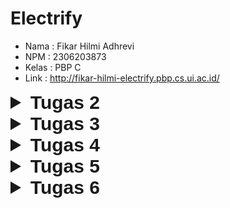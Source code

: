 # Electrify
- Nama : Fikar Hilmi Adhrevi
- NPM : 2306203873
- Kelas : PBP C
- Link : http://fikar-hilmi-electrify.pbp.cs.ui.ac.id/

<details>
  <summary style="font-size: 30px; font-family: Arial, sans-serif;"><b>Tugas 2</b></summary>

### Cara saya mengimplementasikan checklist
**1. Membuat sebuah proyek Django baru**
Pertama yang saya lakukan adalah membuat direktori baru dengan nama electrify dan masuk ke dalamnya, lalu di dalam direktori tersebut saya menyalakan virtual environment setelah itu di dalam direktori yang sama saya membuat berkas requirements.txt yang berisi dependencies yang perlu diinstall. setelah file requirements tersebut saya buat saya melakukan pip install -r requirements.txt pada cmd. setelah itu saya menjalankan django-admin startproject electrify . untuk membuat projek Django baru bernama electrify

**2. Membuat aplikasi dengan nama main pada proyek tersebut.**
Saya menjalankan python manage.py startapp main. Setelah perintah di atas dijalankan, direktori baru dengan nama main akan terbentuk.

**3. Melakukan routing pada proyek agar dapat menjalankan aplikasi main.**
Pada direktori proyek electrify, pada berkas settings.py saya menambahkan 'main' pada INSTALLED_APPS sehingga menjadi 

```
INSTALLED_APPS = [
    ...,
    'main'
]
```


**4. Membuat model pada aplikasi main dengan nama Product dan memiliki atribut wajib sebagai berikut.**
pada app main pada berkas models.py saya menambahkan 

```
class Product(models.Model):
    name = models.CharField(max_length=255)
    price = models.IntegerField()
    description = models.TextField()
    stock = models.IntegerField()
    rating = models.IntegerField()
```

setelah itu saya melakukan migrasi agar django dapat melacak perubahan pada model basis data yang kita miliki

**5.Membuat sebuah fungsi pada views.py untuk dikembalikan ke dalam sebuah template HTML yang menampilkan nama aplikasi serta nama dan kelas.**
Di dalam direktori main saya membuka views.py lalu saya isi dengan 

```
from django.shortcuts import render

def show_main(request):
    context = {
        'npm' : '2306203873',
        'name': 'Fikar Hilmi Adhrevi',
        'class': 'PBP C'
    }
    return render(request, "main.html", context)
```
Fungsi ini bertugas untuk menangani permintaan HTTP dan mengembalikan tampilan yang sesuai dengan context yang nantinya akan digunakan pada html.

**5. Membuat sebuah routing pada urls.py aplikasi main untuk memetakan fungsi yang telah dibuat pada views.py**

Di dalam direktori main saya membuat berkas baru bernama urls.py yang berisi

```
from django.urls import path
from main.views import show_main

app_name = 'main'

urlpatterns = [
    path('', show_main, name='show_main'),
]
```

kode ini berfungsi mengatur rute URL yang terkait dengan aplikasi main. selanjutnya kita akan menambahkan rute url dalam urls.py proyek untuk menghubungkannya dengan main. pada berkas urls.py pada direktori proyek electrify saya menambahkan impor fungsi include lalu menambahkan pada url patterns menjadi

```
urlpatterns = [
    ...
    path('', include('main.urls')),
    ...
]
```
urls.py ini berfungsi untuk mengatur rute url tingkat proyek

**6.Melakukan deployment ke PWS terhadap aplikasi yang sudah dibuat sehingga nantinya dapat diakses melalui Internet.**
Pada web PWS saya membuat project baru bernama electrify lalu pada settings.py di projek saya menambahkan URL deployment PWS pada ALLOWED_HOSTS sehingga menjadi

```
ALLOWED_HOSTS = ["localhost", "127.0.0.1", "fikar-hilmi-electrify.pbp.cs.ui.ac.id"]
```
setelah itu saya menjalankan command yang diberikan pada web pws

**7. Membuat sebuah README.md yang berisi tautan menuju aplikasi PWS yang sudah di-deploy, serta jawaban dari beberapa pertanyaan berikut.**
Untuk membuat sebuah readme saya membuatnya pada notepad lalu saya save dalam bentuk file .md lalu saya add commit push pada repositori GitHub saya.

### Buatlah bagan yang berisi request client ke web aplikasi berbasis Django beserta responnya dan jelaskan pada bagan tersebut kaitan antara urls.py, views.py, models.py, dan berkas html.

![Screenshot 2024-09-09 155824](https://github.com/user-attachments/assets/7338e963-d138-49f2-8f75-224083b2393d)


urls.py ---> nentuin URL sesuai dengan request
views.py ---> jalanin logika untuk menangani request, meminta data dari models.py
models.py ---> memberi data ke views.py
file html ---> setelah data diproses pada views dikirim ke template html untuk dirender dan ditampilkan kepada user

### Jelaskan fungsi git dalam pengembangan perangkat lunak

Git berfungsi untuk kontrol yang membantu developer untuk melacak perubahan kode, kolaborasi, dan mengelola proyek. dengan menggunakan git developer dapat dengan mudah mengelola kode yang akan ditambah atau diremove. Dengan git juga developer dapat bekerja pada branch yang berbeda, menggabungkan kode, dan recovery versi sebelumnya jika diperlukan.

### Mengapa framework Django dijadikan permulaan pembelajaran pengembangan perangkat lunak
Untuk orang yang baru belajar dalam pembuatan web, Django mudah untuk dipelajari karena menggunakan arsitektur MVT sehingga memudahkan organisasi kode. Django sendiri menggunakan Bahasa python yang relatif lebih mudah dan sudah dipelajari pada DDP-1

### Mengapa model pada Django disebut sebagai ORM?
ORM sendiri adalah Object-Relational Mapping. Django disebut ORM karen Django menghubungkan objek-objek didalam kode python dengan basis data. contohnya pada tugas ini kita membuat model data pada models.py, lalu mengambil data tersebut yang akan diupdate kepada view/tampilan. 
</details>

<details>
  <summary style="font-size: 30px; font-family: Arial, sans-serif;"><b>Tugas 3</b></summary>

### Jelaskan mengapa kita memerlukan data delivery dalam pengimplementasian sebuah platform?

Setelah membaca beberapa referensi, menurut saya **data delivery** diperlukan untuk memastikan bahwa data yang diproses di server dan database dapat berinteraksi dengan user.

Dalam konteks tugas ini adalah ketika user ingin melihat produk apa saja yang ada di platform. Agar platform dapat menampilkan produk-produk tersebut ke user, maka platform harus melakukan **data delivery** dari database ke frontend yang akan ditampilkan kepada user.

### Menurutmu, mana yang lebih baik antara XML dan JSON? Mengapa JSON lebih populer dibandingkan XML?

Setelah membaca beberapa referensi, saya mendapat kesimpulan bahwa JSON lebih baik digunakan dibandingkan XML karena beberapa alasan berikut: 
- JSON memiliki struktur yang lebih mudah untuk dibaca oleh manusia dibandingkan XML
- JSON memiliki ukuran data yang lebih *lightweight* dibandingkan XML. Hal ini dikarenakan JSON tidak memerlukan tag pembuka dan penutup seperti XML
- JSON sendiri lebih kompatibel secara langsung dengan JavaScript karena JSON sendiri adalah subset dari Syntax JavaScript. Karena hal ini JSON lebih mudah untuk di *Parsing*, manipulasi, dan digunakan pada aplikasi JavaScript

Karena alasan diataslah juga yang menyebabkan JSON lebih populer untuk digunakan dibandingkan XML

### Jelaskan fungsi dari method is_valid() pada form Django dan mengapa kita membutuhkan method tersebut?

Method `is_valid()` pada form Django berfungsi untuk memeriksa apakah data yang dimasukkan ke dalam form memenuhi semua aturan validasi yang telah ditentukan. Jika data valid, method ini akan mengembalikan nilai `True` , sedangkan jika ada kesalahan dalam data, akan mengembalikan `False` dan mengisi atribut errors dengan pesan kesalahan. Method ini penting karena memastikan bahwa data yang diterima dan diproses dari form sudah sesuai dengan format yang diharapkan, mencegah kesalahan input atau data yang tidak valid.

### Mengapa kita membutuhkan csrf_token saat membuat form di Django? Apa yang dapat terjadi jika kita tidak menambahkan csrf_token pada form Django? Bagaimana hal tersebut dapat dimanfaatkan oleh penyerang?

`csrf_token` diperlukan dalam pembuatan form di Django untuk melindungi platform dari serangan Cross-Site Request Forgery (CSRF). Tanpa token ini, seorang penyerang dapat mengeksploitasi sesi pengguna dengan membuat permintaan yang tidak sah, seperti memalsukan data atau menjalankan tindakan tanpa izin. `csrf_token` memastikan bahwa hanya permintaan yang sah dari situs yang dapat diproses oleh server, sehingga mencegah tindakan berbahaya yang dilakukan atas nama pengguna tanpa sepengetahuan mereka.

### Jelaskan bagaimana cara kamu mengimplementasikan checklist di atas secara step-by-step (bukan hanya sekadar mengikuti tutorial).

**1. Membuat input `form` untuk menambahkan objek model pada app sebelumnya.**

- Yang pertama saya lakukan adalah membuat file `forms.py` pada direktori `main`. `forms.py` ini akan berfungsi untuk menerima data sesuai model yang dimiliki. isi dari `forms.py` akan seperti dibawah ini

    ```
    from django.forms import ModelForm
    from main.models import Product

    class ProductEntryForm(ModelForm):
        class Meta:
            model = Product
            fields = ["name", "price", "description", "stock", "rating"]
    ```

- Lalu yang saya lakukan adalah membuat perubahan pada `views.py` sehingga `forms.py` dapat diakses. pada `views.py` saya membuat fungsi baru yaitu `create_product_entry` 

    ```
    def create_product_entry(request):
    form = ProductEntryForm(request.POST or None)

    if form.is_valid() and request.method == "POST":
        form.save()
        return redirect('main:show_main')

    context = {'form': form}
    return render(request, "create_product_entry.html", context)
    ```

    fungsi ini akan berguna untuk menghasilkan form yang dapat menambahkan data product secara otomatis ketika data di-submit dari form.

- Selanjutnya saya membuat file HTML baru pada templates di direktori main yang berguna untuk menampilkan user interface `forms.py` dengan nama `create_product_entry.html` dengan isi dibawah ini

    ```
    {% extends 'base.html' %} 
    {% block content %}
    <h1>Add New Product</h1>

    <form method="POST">
    {% csrf_token %}
    <table>
        {{ form.as_table }}
        <tr>
        <td></td>
        <td>
            <input type="submit" value="Add Product" />
        </td>
        </tr>
    </table>
    </form>

    {% endblock %}
    ```

- Selanjutnya saya menambahkan path untuk `create_product_entry` pada `urls.py` dengan melakukan perubahan sebagai berikut
    ```
    from main.views import show_main, create_product_entry,
    ```
    ```
    urlpatterns = [
        ...
        path('create-product-entry', create_product_entry, name='create_product_entry'),
    ]
    ```
- Setelah itu saya memodifikasi file `main.html` di dalam `{% block content $}` sehingga dapat menampilkan halaman form. kode yang ditambahkan adalah sebagai berikut
    ```
    ...
    {% if not product_entries %}
    <p>Belum ada product pada toko ini.</p>
    {% else %}
    <table>
    <tr>
        <th>Name</th>
        <th>Price</th>
        <th>Description</th>
        <th>Stock</th>
        <th>Rating</th>
    </tr>

    {% comment %} Berikut cara memperlihatkan data mood di bawah baris ini 
    {% endcomment %} 
    {% for product_entry in product_entries %}
    <tr>
        <td>{{product_entry.name}}</td>
        <td>{{product_entry.price}}</td>
        <td>{{product_entry.description}}</td>
        <td>{{product_entry.stock}}</td>
        <td>{{product_entry.rating}}</td>
    </tr>
    {% endfor %}
    </table>
    {% endif %}

    <br />

    <a href="{% url 'main:create_product_entry' %}">
    <button>Add New Product</button>
    </a>
    ```

**2. Tambahkan 4 fungsi views baru untuk melihat objek yang sudah ditambahkan dalam format XML, JSON, XML by ID, dan JSON by ID dan membuat routing untuk masing masing views**

- Saya menambahkan 4 fungsi baru pada `views.py` agar dapat menampilkan data berdasarkan JSON, XML, dan by id. berikut adalah modifikasinya
    ```
    def show_xml(request):
    data = Product.objects.all()
    return HttpResponse(serializers.serialize("xml", data), content_type="application/xml")

    def show_json(request):
        data = Product.objects.all()
        return HttpResponse(serializers.serialize("json", data), content_type="application/json")

    def show_xml_by_id(request, id):
        data = Product.objects.filter(pk=id)
        return HttpResponse(serializers.serialize("xml", data), content_type="application/xml")

    def show_json_by_id(request, id):
        data = Product.objects.filter(pk=id)
        return HttpResponse(serializers.serialize("json", data), content_type="application/json")
    ```

- Lalu saya memodifikasi `urls.py` pada direktori main dengan mengimport fungsi dan membuat path untuk keempat fungsi yang sudah dibuat tadi
    ```
    from main.views import show_main, create_product_entry, show_xml, show_json, show_xml_by_id, show_json_by_id
    ...
    urlpatterns = [
    ...
    path('xml/', show_xml, name='show_xml'),
    path('json/', show_json, name='show_json'),
    path('xml/<str:id>/', show_xml_by_id, name='show_xml_by_id'),
    path('json/<str:id>/', show_json_by_id, name='show_json_by_id'), 
    ]
    ```

### Screenshot Postman

**1. JSON**
    ![JSON](https://github.com/user-attachments/assets/a0968876-9d7c-4b29-837e-c12991e42eaf)

**2. XML**
    ![xml](https://github.com/user-attachments/assets/103dc04d-b97a-44b0-aa80-3fdd58a00fe4)

**3. JSON by ID**
    ![json by id](https://github.com/user-attachments/assets/941df5a3-ac05-4aff-99a9-62b39c7c9ed1)

**4. XML by ID**
    ![xml by id](https://github.com/user-attachments/assets/6c20f2f3-6c20-4272-bbbb-a6dc850de3e7)
</details>

<details>
  <summary style="font-size: 30px; font-family: Arial, sans-serif;"><b>Tugas 4</b></summary>

### Apa perbedaan antara HttpResponseRedirect() dan redirect()

`HttpResponseRedirect()` dan  `redirect()` adalah dua cara dalam `Django` untuk melakukan `redirect()`, perbedaan dari keduanya adalah sebagai berikut:
- `redirect()` dapat menerima argumen lain selain URL seperti view name atau model object, sedangkan `HttpResponseRedirect()` hanya bisa menerima URL.
- `redirect()` dapat menggunakan fungsi `reverse()` untuk membangun URL dari view name.

### Jelaskan cara kerja penghubungan model Product dengan User!

Untuk menghubungkan model dari `Product` dengan `User`, kita akan menggunakan `Foreign Key`. Hal ini kita lakukan agar pengguna yang sedang terotorisasi hanya melihat `Product` yang telah dibuat sendiri. Berikut adalah implementasi kodenya:

1. Pada `models.py` di subdirektori `main`, tambahkan kode berikut:
    ```python
    from django.contrib.auth.models import User
    class Product(models.Model):
        user = models.ForeignKey(User, on_delete=models.CASCADE)
        ...
    ```
    Potongan kode di atas berfungsi untuk menghubungkan satu `product` dengan satu `user` melalui sebuah relationship.
    
2. Pada subdirektori `main`, buka `views.py`, dan ubah kode pada fungsi `create_product_entry`:
    ```python
    def create_product_entry(request):
        form = ProductEntryForm(request.POST or None)

        if form.is_valid() and request.method == "POST":
            product_entry = form.save(commit=False)
            product_entry.user = request.user
            product_entry.save()
            return redirect('main:show_main')

        context = {'form': form}
        return render(request, "create_product_entry.html", context)
    ```
    Parameter `commit=False` yang digunakan pada potongan kode di atas berguna untuk mencegah Django agar tidak langsung menyimpan objek yang telah dibuat dari form langsung ke database. Hal tersebut memungkinkan kita untuk memodifikasi terlebih dahulu objek tersebut sebelum disimpan ke database.

3. Ubah value `product_entries` dan `context` pada fungsi `show_main` menjadi seperti berikut:
    ```python
    def show_main(request):
        product_entries = Product.objects.filter(user=request.user)
        context = {
            ...
            'name': request.user.username,
            ...
        }
        return render(request, 'main.html', context)
    ```

4. Lakukan migrations.

### Apa perbedaan antara authentication dan authorization, dan apa yang dilakukan saat pengguna login? Jelaskan bagaimana Django mengimplementasikan kedua konsep tersebut.

- **Authentication** adalah proses untuk memverifikasi identitas user. Proses ini untuk memastikan bahwa user yang mencoba mengakses adalah user yang benar. Untuk implementasinya pada Django, kita akan membuat dua fitur yaitu registrasi dan login. Implementasinya dapat dilihat pada `views.py` seperti berikut:
    ```python
    def register(request):
        form = UserCreationForm()

        if request.method == "POST":
            form = UserCreationForm(request.POST)
            if form.is_valid():
                form.save()
                messages.success(request, 'Your account has been successfully created!')
                return redirect('main:login')

        context = {'form': form}
        return render(request, 'register.html', context)
    ```

    ```python
    def login_user(request):
        if request.method == 'POST':
            form = AuthenticationForm(data=request.POST)

            if form.is_valid():
                user = form.get_user()
                login(request, user)
                response = HttpResponseRedirect(reverse("main:show_main"))
                response.set_cookie('last_login', str(datetime.datetime.now()))
                return response

        else:
            form = AuthenticationForm(request)
        context = {'form': form}
        return render(request, 'login.html', context)
    ```

    Lalu kita akan membuat dua file HTML baru pada folder templates yang ada di `main` untuk register dan login sebagai berikut.

    `login.html`
    ```html
    {% extends 'base.html' %}

    {% block meta %}
    <title>Login</title>
    {% endblock meta %}

    {% block content %}
    <div class="login">
        <h1>Login</h1>
        <form method="POST" action="">
            {% csrf_token %}
            <table>
                {{ form.as_table }}
                <tr>
                    <td></td>
                    <td><input class="btn login_btn" type="submit" value="Login" /></td>
                </tr>
            </table>
        </form>

        {% if messages %}
        <ul>
            {% for message in messages %}
            <li>{{ message }}</li>
            {% endfor %}
        </ul>
        {% endif %}
        Don't have an account yet?
        <a href="{% url 'main:register' %}">Register Now</a>
    </div>

    {% endblock content %}
    ```

    `register.html`
    ```html
    {% extends 'base.html' %}

    {% block meta %}
    <title>Register</title>
    {% endblock meta %}

    {% block content %}
    <div class="login">
        <h1>Register</h1>

        <form method="POST">
            {% csrf_token %}
            <table>
                {{ form.as_table }}
                <tr>
                    <td></td>
                    <td><input type="submit" name="submit" value="Daftar" /></td>
                </tr>
            </table>
        </form>

        {% if messages %}
        <ul>
            {% for message in messages %}
            <li>{{ message }}</li>
            {% endfor %}
        </ul>
        {% endif %}
    </div>

    {% endblock content %}
    ```

- **Authorization** adalah proses untuk menentukan apa yang dapat dilakukan user setelah proses Authentication selesai. Berikut adalah implementasinya pada Django:
    - Untuk Authorization dalam Django, contoh implementasinya adalah penggunaan dekorator seperti `@login_required`.
    - Django juga menyediakan pembatasan akses berbasis grup atau peran pengguna.

### Bagaimana Django mengingat pengguna yang telah login? Jelaskan kegunaan lain dari cookies dan apakah semua cookies aman digunakan?

- Django dapat mengingat pengguna yang telah login dengan cara membuat session baru, session ini menyimpan informasi tentang pengguna. Setelah Django membuat sesi baru, Django mengirimkan `cookie` ke browser. `Cookie` ini akan berisi ID session yang unik yang digunakan untuk mengidentifikasi session user. Ketika pengguna logout, Django akan otomatis menghapus sesi yang dibuat tadi yang juga akan menghapus `cookie` yang dibuat.

- Kegunaan lain `cookies` adalah sebagai berikut:
    1. Pengaturan Preferensi: `Cookies` dapat menyimpan preferensi pengguna seperti bahasa atau tema.
    2. Tracking: `Cookies` juga sering digunakan untuk melacak aktivitas user di web, yang berguna untuk analitik.

- Tidak semua cookies aman untuk digunakan. Ada beberapa aspek yang perlu diperhatikan mengenai keamanan cookies:
    1. Cookies Sesi dan Cookies Persisten: Cookies sesi hanya berlaku selama sesi aktif dan akan hilang saat browser ditutup. Cookies persisten tetap ada di device user sampai waktu yang ditentukan atau dihapus secara manual, sehingga dapat menimbulkan risiko jika informasi sensitif disimpan.
    2. Cookies HTTP dan Cookies Secure: Cookies HTTP dapat diakses oleh JavaScript, sehingga rentan terhadap serangan XSS (Cross-Site Scripting). Cookies yang ditandai dengan atribut Secure hanya akan dikirim melalui koneksi HTTPS.
    3. Atribut SameSite: Menambahkan atribut SameSite dapat membantu melindungi cookies dari serangan CSRF (Cross-Site Request Forgery) dengan membatasi pengiriman cookie hanya pada permintaan dari situs yang sama.

### Jelaskan bagaimana cara kamu mengimplementasikan checklist di atas secara step-by-step

- Mengimplementasikan fungsi registrasi, login, dan logout untuk memungkinkan pengguna untuk mengakses aplikasi sebelumnya dengan lancar.
    1. Untuk mengimplementasikan registrasi, tambahkan fungsi pada `views.py`:
        ```python
        def register(request):
            form = UserCreationForm()

            if request.method == "POST":
                form = UserCreationForm(request.POST)
                if form.is_valid():
                    form.save()
                    messages.success(request, 'Your account has been successfully created!')
                    return redirect('main:login')

            context = {'form': form}
            return render(request, 'register.html', context)
        ```

        Tambahkan file `register.html` pada templates:
        ```html
        {% extends 'base.html' %}

        {% block meta %}
        <title>Register</title>
        {% endblock meta %}

        {% block content %}
        <div class="login">
            <h1>Register</h1>

            <form method="POST">
                {% csrf_token %}
                <table>
                    {{ form.as_table }}
                    <tr>
                        <td></td>
                        <td><input type="submit" name="submit" value="Daftar" /></td>
                    </tr>
                </table>
            </form>

            {% if messages %}
            <ul>
                {% for message in messages %}
                <li>{{ message }}</li>
                {% endfor %}
            </ul>
            {% endif %}
        </div>

        {% endblock content %}
        ```

        Lalu tambahkan path URL-nya pada file `urls.py` di folder `main`:
        ```python
        urlpatterns = [
            ...,
            path('register/', register, name='register'),
        ]
        ```

    2. Untuk login, tambahkan fungsi pada `views.py`:
        ```python
        def login_user(request):
            if request.method == 'POST':
                form = AuthenticationForm(data=request.POST)

                if form.is_valid():
                    user = form.get_user()
                    login(request, user)
                    response = HttpResponseRedirect(reverse("main:show_main"))
                    response.set_cookie('last_login', str(datetime.datetime.now()))
                    return response
            else:
                form = AuthenticationForm(request)

            context = {'form': form}
            return render(request, 'login.html', context)
        ```

        Buat file `login.html`:
        ```html
        {% extends 'base.html' %}

        {% block meta %}
        <title>Login</title>
        {% endblock meta %}

        {% block content %}
        <div class="login">
            <h1>Login</h1>

            <form method="POST" action="">
                {% csrf_token %}
                <table>
                    {{ form.as_table }}
                    <tr>
                        <td></td>
                        <td><input class="btn login_btn" type="submit" value="Login" /></td>
                    </tr>
                </table>
            </form>

            {% if messages %}
            <ul>
                {% for message in messages %}
                <li>{{ message }}</li>
                {% endfor %}
            </ul>
            {% endif %}
            Don't have an account yet?
            <a href="{% url 'main:register' %}">Register Now</a>
        </div>

        {% endblock content %}
        ```

        Tambahkan path URL-nya:
        ```python
        urlpatterns = [
            ...,
            path('login/', login_user, name='login'),
        ]
        ```

    3. Untuk logout, tambahkan fungsi di `views.py`:
        ```python
        def logout_user(request):
            response = HttpResponseRedirect(reverse('main:login'))
            response.delete_cookie('last_login')
            logout(request)
            return redirect('main:login')
        ```

        Buat button di `main.html` untuk memanggil fungsi logout:
        ```html
        <a href="{% url 'main:logout' %}">
            <button class="logout-button">Logout</button>
        </a>
        ```

- Membuat dua akun pengguna dengan masing-masing tiga dummy data menggunakan model yang telah dibuat pada aplikasi sebelumnya untuk setiap akun di lokal.
    ![dummy1](https://github.com/user-attachments/assets/23cf0d11-12ef-4d1e-86ad-3dc2a63abaaf)
    ![image](https://github.com/user-attachments/assets/1113a0a6-2fb0-4f7a-868d-0b3831fa64ef)

- Menghubungkan model Product dengan User. Implementasinya adalah dengan menggunakan `ForeignKey` seperti berikut:
    ```python
    from django.contrib.auth.models import User
    class Product(models.Model):
        user = models.ForeignKey(User, on_delete=models.CASCADE)
        ...
    ```

- Menampilkan detail informasi pengguna yang sedang logged in seperti username dan menerapkan cookies seperti last login pada halaman utama aplikasi. Untuk mengimplementasikan detail last login dan menampilkan cookies, gunakan kode berikut:
    ```python
    def show_main(request):
        ...
        context = {
            ...
            'name': request.user.username,
            'last_login': request.COOKIES['last_login'],
        }
        return render(request, 'main.html', context)
    ```
    ![image](https://github.com/user-attachments/assets/f5f12990-7543-4f57-b6ca-a60b3e5c3ddf)
</details>

<details>
  <summary style="font-size: 30px; font-family: Arial, sans-serif;"><b>Tugas 5</b></summary>

### Jika terdapat beberapa CSS selector untuk suatu elemen HTML, jelaskan urutan prioritas pengambilan CSS selector tersebut!

Terdapat 4 elemen selector pada CSS yaitu Inline Styles, ID Selector, Class Selector, dan Element Selector. Berikut adalah prioritasnya.
1. Inline Styles : Inline style adalah penggunaan css untuk memberikan style untuk satu elemen. Contoh :
    ```html
    <div style="color: red;">Hello World</div>
    ```
2. ID selector : ID Selector adalah salah satu selector yang penggunaanya menggunakan id elemen. Contoh:
    ```css
    #header {
    color: blue;
    }
    ```
3. Class Selector : Class Selector adalah Selector yang menggunakan class `.class`, atribut `type="text"`, atau pseudo-class `:hover`. Contoh :
    ```css
    .button {
        color: green;
    }
    ```
4. Element Selector : Selector yang menggunakan nama elemen HTML `div`, `h1`, dll. dan pseudo-element `::before`, `::after`. Contoh :
    ```css
    * {
    color: gray;
    }
    ```

    Jika dua atau lebih selector memiliki spesifisitas yang sama, urutan di mana mereka dituliskan dalam stylesheet juga mempengaruhi. Selector yang ditulis terakhir akan diterapkan.

### Mengapa responsive design menjadi konsep yang penting dalam pengembangan aplikasi web? Berikan contoh aplikasi yang sudah dan belum menerapkan responsive design!

Responsive design adalah pendekatan dalam web development dimana tampilan web dapat menyesuaikan dengan berbagai ukuran layar perangkat (desktop, tablet, dan smartphone).

**Mengapa Penting** :
- Pengalaman User: Dengan responsive design, user akan mendapatkan pengalaman yang konsisten dan optimal di berbagai perangkat. hal ini agar dapat meningkatkan kepuasan user.
- SEO : SEO atau Search Engine Optimalization adalah bagaimana sebuah search engine meranking sebuah search page dalam search enginenya. Google memprioritaskan situs web yang pada designnya menggunakan responsive design. Sehingga dengan menggunakan responsive design akan meningkatkan ranking SEO pada web
- Penghematan Biaya dan Waktu: Dengan menggunakan responsive design akan mengurangi kebutuhan untuk membuat dan memelihara versi terpisah dari web untuk perangkat yang berbeda.

Contoh aplikasi yang menggunakan responsive design:
1. Twitter
2. Tokopedia

Contoh aplikasi yang tidak menggunakan responsive design:
Beberapa situs lama yang sudah outdated. Untuk sekarang jarang ditemukan aplikasi yuang tidak menggunakan responsive design

### Jelaskan perbedaan antara margin, border, dan padding, serta cara untuk mengimplementasikan ketiga hal tersebut!
**1. Margin**
- Definisi: Margin adalah ruang kosong di luar elemen HTML. Margin digunakan untuk memberikan jarak antara elemen dan elemen lainnya di sekitarnya.
- Implementasi:
    ```css
    .element {
        margin: 20px;
    }
    ```
**2. Border**
- Definisi: Border adalah garis yang mengelilingi elemen HTML. Border bisa berwarna, bold, dan memiliki style (solid, dashed, dll).
- Implementasi:
    ```css
    .element {
        border: 2px solid black; 
    }
    ```
**3. Padding**
- Definisi: Padding adalah ruang kosong di dalam elemen HTML, antara konten (seperti teks atau gambar) dan border elemen tersebut. Padding memberikan ruang antara konten dan batas elemen.
- **Implementasi**:
    ```css
    .element {
        padding: 15px;
    }
    ```
### Jelaskan konsep flex box dan grid layout beserta kegunaannya!
**1. Flexbox**
- Definisi: Flexbox, atau Flexible Box Layout, adalah cara untuk mengatur elemen di dalam satu baris atau kolom. flex box membantu dalam mendistribusikan ruang dan meratakan elemen dengan mudah.
- Kapan Digunakan: Flexbox digunakan ketika ingin mengatur elemen dalam satu arah (baris atau kolom) dan ingin memastikan elemen tersebut dapat membesar atau mengecil sesuai dengan ukuran kontainer.
- Implementasi:
    ```css
    .container {
        display: flex; 
        justify-content: space-between; 
        align-items: center; 
    }
    ```

**2. Grid Layout**
- Definisi: Grid Layout adalah cara untuk mengatur elemen dalam baris dan kolom. Grid Layout memungkinkan kita untuk membuat tata letak yang lebih kompleks dan terstruktur.
- Kapan Digunakan: Grid Layout digunakan ketika kita ingin mengatur elemen dalam dua dimensi (baik baris dan kolom) dan memerlukan kontrol yang lebih besar atas posisi elemen.
- Implementasi:
    ```css
    .container {
        display: grid;
        grid-template-columns: repeat(3, 1fr); 
        gap: 10px; 
    }
    ```

**Kesimpulan**
- **Flexbox**: Baik digunakan untuk layout satu dimensi (baris atau kolom). Mudah digunakan untuk meratakan dan mendistribusikan elemen.
- **Grid Layout**: Baik digunakan untuk layout dua dimensi (baris dan kolom). Memberikan kontrol lebih besar untuk tata letak yang kompleks.

### Jelaskan bagaimana cara kamu mengimplementasikan checklist di atas secara step-by-step (bukan hanya sekadar mengikuti tutorial)

1. **Implementasikan fungsi untuk menghapus dan mengedit product.**
    Untuk mengedit dan menghapus product, saya membuat dua fungsi baru di `views.py` yaitu `edit_product` dan `delete_product`.
    ```python
    def edit_product(request, id):
    product = Product.objects.get(pk = id)

    form = ProductEntryForm(request.POST or None, instance=product)

    if form.is_valid() and request.method == "POST":
        form.save()
        return HttpResponseRedirect(reverse('main:show_main'))

    context = {'form': form}
    return render(request, "edit_product.html", context)

    def delete_product(request, id):
        product = Product.objects.get(pk = id)
        product.delete()
        return HttpResponseRedirect(reverse('main:show_main'))
    ```
    Selanjutnya saya buat file html baru yaitu `edit_product.html` yang akan berfungsi untuk template edit product. Setelah itu saya buat path urlnya di `urls.py` dengan mengimport fungsi `edit_product` dan `delete_product` dan menambahkan pathnya sebagai berikut:
    ```python
    path('edit-product/<uuid:id>', edit_product, name='edit_product'),
    path('delete/<uuid:id>', delete_product, name='delete_product'),
    ```
2. **Kustomisasi halaman login, register, dan tambah product semenarik mungkin.**
    Tampilan `login.html` saya edit menggunakan Tailwind CSS dengan penjelasan sebagai berikut:

    1. Memakai flex dan grid agar sesuai berbagai ukuran layar.
    2. Warna: Kombinasi kuning dan biru.
    3. Memberikan Efek Shadow pada kotak utama.
    4. Tombol diwarnai kuning dan hover menjadi kuning lebih gelap.
    5. Pesan berwarna biru, hijau, dan merah sesuai jenis pesannya.
    
    Tampilan `register.html` saya edit menggunakan Tailwind CSS dengan penjelasan sebagai berikut:
    1. Menggunakan flex untuk layout responsif.
    2. Warna menggunakan kuning dan biru sesuai tema.
    3. Efek shadow pada kotak utama untuk dimensi visual.
    4. Tombol daftar berwarna kuning dengan efek hover.
    5. Pesan error ditampilkan dengan warna merah.
    6. Input fields dengan focus states yang jelas.
    7. Layout form yang rapi dengan spacing konsisten.
    8. Link "Login di sini" berwarna biru dengan efek hover.

    Tampilan `create_product_entry.html` saya edit menggunakan Tailwind CSS dengan penjelasan sebagai berikut:
    1. Layout responsif dengan flex dan min-h-screen untuk mengisi seluruh tinggi layar.
    2. Warna latar belakang abu-abu muda dengan form putih untuk kontras.
    3. Form dalam kotak putih dengan bayangan dan sudut membulat.
    4. Input fields dengan label jelas dan pesan error merah.
    5. Tombol submit kuning dengan efek hover.
    6. Spacing konsisten antar elemen form.
    7. Desain responsif dengan padding dan margin yang sesuai.

3. **Kustomisasi halaman daftar product menjadi lebih menarik dan responsive.**
    Untuk bikin halaman daftar produk kita menjadi lebih menarik dan bisa nyesuain di berbagai ukuran layar, saya edit `main.html` dan `card_product.html`. Berikut penjelasan saya:

   1. Layout yang Fleksibel:
      - Pake Flexbox buat ngatur konten (`flex flex-col items-center`). Jadi semuanya rapi ke tengah.
      - Produknya ditata pake grid yang bisa berubah-ubah (`grid grid-cols-1 sm:grid-cols-2 lg:grid-cols-3 gap-6`). Di HP cuma 1 kolom, di tablet 2, di laptop 3.
      - Kasih padding yang pinter (`px-4 md:px-8`). Jadi di HP nggak terlalu mepet, di layar gede lebih lega.

   2. Tampilan:
      - Background halaman abu-abu muda (`bg-gray-100`).
      - Judul "Product List" dikasih background kuning tua (`bg-yellow-600`).
      - Kartu produk punya border kuning (`border-2 border-yellow-500`) dan bayangan (`shadow-md`).

   3. Kalau Belum Ada Produk:
      - Nunjukin gambar "no-products.png" sama pesan.
      - Pake Flexbox buat naruh semuanya di tengah-tengah (`flex flex-col items-center justify-center`).
      - Kasih tinggi minimum (`min-h-[24rem]`) biar nggak keliatan kosong banget.

   4. Kalau Udah Ada Produk:
      - Produknya ditampilin dalam grid yang bisa nyesuain.
      - Tiap produk pake komponen `card_product.html`.
      - Kartu produk isinya info penting: nama, harga, stok, deskripsi, sama rating.
      - Ada tombol edit dan delete dengan ikon dari static.

4. **Untuk setiap card product, buatlah dua buah button untuk mengedit dan menghapus product pada card tersebut**

    Untuk setiap kartu produk, saya nambahin dua tombol di bagian bawahnya:

    1. Tombol Edit:
    - Bentuknya ikon pensil.
    - Kalau diklik, langsung ngarahin ke halaman edit produk.

    2. Tombol Delete:
    - Ikon tempat sampah.
    - Sekali klik, produknya langsung hilang dari daftar.

    Kedua tombol ini dibikin pake tag `<a>` yang dihias pake Tailwind CSS. Ikonnya diambil dari folder static, jadi bisa gampang diganti.
5. **Buatlah navigation bar (navbar) untuk fitur-fitur pada aplikasi yang responsive terhadap perbedaan ukuran device, khususnya mobile dan desktop.**
    Buat bikin navbar yang responsive, saya bikin file `navbar.html` pake Tailwind CSS. Nih, berikut penjelasan saya:

    1. Struktur Utama:
    - Pake tag `<nav>` buat wrap semuanya. Dikasih kelas `fixed top-0 left-0 right-0` biar nempel terus di atas.
    - Warnanya kuning (`bg-yellow-500`) dan ada bayangannya (`shadow-md`).

    2. Biar Bisa Nyesuain Layar:
    - Pake Flexbox (`flex items-center justify-between`) buat ngatur isinya.
    - Di HP, menunya disembunyiin, gantinya ada tombol hamburger
    - Di laptop atau PC, menunya langsung keliatan semua.

    3. Logo sama Judul:
    - Logo "Electrify" ditaro di kiri, ukurannya bisa gede-kecil tergantung layar.
    - Pake `text-2xl md:text-3xl` biar di HP nggak kegedean, di laptop pas.

    4. Menu Navigasinya:
    - Menu utamanya (`<ul>`) dikasih `hidden md:flex`. Jadi di HP ilang, di laptop nongol.
    - Tiap menu (`<li>`) dikasih jarak dan efek hover.

    5. Tombol Hamburger:
    - Cuma nongol di HP, pake `md:hidden`.
    - Gambarnya pake SVG, jadi nggak pecah-pecah.

    6. Menu buat HP:
    - Awalnya disembunyiin, baru muncul kalo tombol hamburger dipencet.
    - Posisinya tepat di bawah navbar pake `absolute top-full left-0 right-0`.
    - Warnanya putih biar keliatan jelas bedanya sama navbar.

</details>

<details>
  <summary style="font-size: 30px; font-family: Arial, sans-serif;"><b>Tugas 6</b></summary>
  
### Jelaskan manfaat dari penggunaan JavaScript dalam pengembangan aplikasi web!

Penggunaan JavaScript dalam pengembangan aplikasi web, khususnya dalam konteks proyek Electrify, memberikan beberapa manfaat penting:

1. Interaktivitas: JavaScript memungkinkan pembuatan elemen interaktif pada halaman web. Dalam proyek ini terlihat pada implementasi modal untuk menambahkan produk dan fungsi-fungsi seperti `showModal()` dan `hideModal()`.


2. Dinamisme: Dengan JavaScript, konten halaman dapat diperbarui secara dinamis tanpa perlu me-refresh seluruh halaman. Fungsi `refreshProductEntries()` di proyek ini contohnya adalah dengan memperbarui daftar produk secara real-time.

3. Asynchronous Operations: JavaScript memungkinkan operasi asynchronous, yang penting untuk komunikasi dengan server tanpa menghentikan eksekusi kode lainnya. Penggunaan `fetch()` di proyek ini untuk mengambil dan mengirim data produk.

4. Validasi Form: JavaScript dapat digunakan untuk memvalidasi input pengguna sebelum dikirim ke server, meningkatkan user experience dan mengurangi beban server. 

5. Manipulasi DOM: JavaScript memungkinkan manipulasi struktur, gaya, dan konten halaman web secara dinamis. di proyek ini terlihat saat menambahkan atau menghapus elemen produk dari DOM.

6. Responsif UI: Dengan JavaScript, kita dapat membuat antarmuka pengguna yang responsif terhadap interaksi pengguna. Contohnya adalah implementasi navbar responsif di proyek ini yang menyesuaikan tampilan berdasarkan ukuran layar.

7. AJAX: JavaScript memungkinkan komunikasi asynchronous dengan server melalui AJAX, yang digunakan di proyek ini yaitu untuk menambahkan produk tanpa me-refresh halaman (`addProductEntry()`).

Penggunaan JavaScript dalam proyek ini meningkatkan interaktivitas, kinerja, dan pengalaman pengguna secara keseluruhan, membuat aplikasi web lebih dinamis dan responsif.

### Jelaskan fungsi dari penggunaan await ketika kita menggunakan fetch()! Apa yang akan terjadi jika kita tidak menggunakan await?

Penggunaan `await` dengan `fetch()` di proyek ini berfungsi untuk menunggu resolusi Promise yang dikembalikan oleh `fetch()` sebelum melanjutkan eksekusi kode. Ini penting karena:

1. Sinkronisasi: `await` memastikan bahwa kode menunggu sampai data dari server diterima sebelum melanjutkan, menjaga urutan eksekusi yang benar.

2. Penanganan Error: Memudahkan penanganan error dengan memungkinkan penggunaan blok try-catch untuk menangkap kesalahan dalam operasi asynchronous.

3. Readability: Membuat kode asynchronous lebih mudah dibaca dan dipahami, mirip dengan kode synchronous.

Dalam Electrify, `await` digunakan dalam fungsi `getProductEntries()`:
```
async function getProductEntries() {
    const response = await fetch("{% url 'main:show_json' %}");
    return await response.json();
}
```

Jika `await` tidak digunakan:

1. Asynchronous Execution: Kode akan terus berjalan tanpa menunggu `fetch()` selesai, yang dapat menyebabkan kesalahan jika mencoba mengakses data yang belum tersedia.

2. Penanganan Promise: Kita harus menggunakan `.then()` untuk menangani hasil `fetch()`, yang dapat membuat kode lebih kompleks, terutama untuk operasi berurutan.

3. Error Handling: Penanganan error menjadi lebih rumit karena kita perlu menggunakan `.catch()` terpisah untuk setiap Promise.

### Mengapa kita perlu menggunakan decorator csrf_exempt pada view yang akan digunakan untuk AJAX POST?

Decorator `csrf_exempt` digunakan pada view yang menangani AJAX POST request untuk menonaktifkan perlindungan CSRF (Cross-Site Request Forgery) Django. Alasannya:

1. AJAX Request: AJAX request sering tidak menyertakan CSRF token yang biasanya disertakan dalam form HTML.

2. Keamanan vs Kemudahan: Dalam beberapa kasus, seperti API publik atau endpoint yang tidak memerlukan autentikasi, perlindungan CSRF mungkin tidak diperlukan atau bahkan menghambat fungsionalitas.

3. Alternatif Keamanan: Ketika `csrf_exempt` digunakan, penting untuk menerapkan metode keamanan alternatif seperti autentikasi token.

Dalam proyek ini, `csrf_exempt` digunakan pada view `add_product_ajax`:

```
@csrf_exempt
def add_product_ajax(request):
    if request.method == 'POST':
        name = request.POST.get("name")
        price = request.POST.get("price")
        description = request.POST.get("description")
        user = request.user

        new_product = Product(name=name, price=price, description=description, user=user)
        new_product.save()

        return HttpResponse(b"CREATED", status=201)

    return HttpResponseNotFound()
```

### Pada tutorial PBP minggu ini, pembersihan data input pengguna dilakukan di belakang (backend) juga. Mengapa hal tersebut tidak dilakukan di frontend saja?

Pembersihan data input pengguna dilakukan di backend selain di frontend karena:

1. Keamanan Berlapis: Validasi di frontend bisa dilewati oleh user yang mahir, sehingga validasi di backend menjadi lapisan keamanan tambahan.

2. Konsistensi Data: Backend memastikan bahwa semua data yang masuk ke database telah dibersihkan, terlepas dari sumber inputnya (web, mobile app, API).

3. Perlindungan terhadap Serangan: Backend dapat melindungi dari serangan seperti SQL Injection yang mungkin lolos dari validasi frontend.

4. Validasi Kompleks: Beberapa validasi mungkin memerlukan akses ke database atau logika bisnis yang hanya tersedia di backend.

5. Keandalan: Tidak bisa sepenuhnya mengandalkan validasi client-side karena bisa dimanipulasi oleh pengguna.

### Jelaskan bagaimana cara kamu mengimplementasikan checklist di atas secara step-by-step (bukan hanya sekadar mengikuti tutorial)!

AJAX GET

1. Mengubah kode cards data product agar dapat mendukung AJAX GET dan melakukan pengambilan data product menggunakan AJAX GET, memastikan bahwa data yang diambil hanyalah data milik pengguna yang logged-in:

   - Membuat fungsi pada views.py untuk mengembalikan data product dalam format JSON:
   
     ```python
     def show_json(request):
         data = Product.objects.filter(user=request.user)
         return HttpResponse(serializers.serialize("json", data), content_type="application/json")
     ```

   - Menambahkan URL pattern untuk fungsi show_json di urls.py.

   - Membuat fungsi JavaScript asinkron di main.html untuk mengambil data product:
   
     ```javascript
     async function getProductEntries() {
         return fetch("{% url 'main:show_json' %}").then((res) => res.json());
     }
     ```

   - Implementasi fungsi refreshProductEntries() untuk memperbarui tampilan product cards:
   
     ```javascript
     async function refreshProductEntries() {
         document.getElementById("product_entry_cards").innerHTML = "";
         document.getElementById("product_entry_cards").className = "";
         const productEntries = await getProductEntries();
         let htmlString = "";
         let classNameString = "";

         if (productEntries.length === 0) {
             classNameString = "flex flex-col items-center justify-center min-h-[24rem] p-6";
             htmlString = `
                 <div class="flex flex-col items-center justify-center min-h-[24rem] p-6">
                     <img src="{% static 'image/no-products.png' %}" alt="No products" class="w-32 h-32 mb-4"/>
                     <p class="text-center text-gray-600 mt-4">No products available.</p>
                 </div>
             `;
         } else {
             classNameString = "grid grid-cols-1 sm:grid-cols-2 lg:grid-cols-3 gap-6 w-full"
             productEntries.forEach((item) => {
                 htmlString += `
                 <div class="bg-white shadow-md rounded-lg border-2 border-yellow-500 mb-4">
                     <div class="p-4">
                         <h3 class="font-bold text-xl mb-2 text-yellow-500">${DOMPurify.sanitize(item.fields.name)}</h3>
                         <p class="text-gray-700"><strong>Price:</strong> Rp.${item.fields.price}</p>
                         <p class="text-gray-700"><strong>Stock:</strong> ${item.fields.stock}</p>
                         <p class="text-gray-700"><strong>Description:</strong> ${DOMPurify.sanitize(item.fields.description)}</p>
                         <p class="text-gray-700"><strong>Rating:</strong> ${item.fields.rating} Stars</p>
                     </div>
                     <div class="flex justify-between p-4 border-t border-blue-200">
                         <a href="/edit-product/${item.pk}" class="inline-flex items-center">
                             <img src="{% static 'image/edit-icon.png' %}" alt="Edit product" class="w-6 h-6" />
                         </a>
                         <a href="/delete/${item.pk}" class="inline-flex items-center">
                             <img src="{% static 'image/delete-icon.png' %}" alt="Delete product" class="w-6 h-6" />
                         </a>
                     </div>
                 </div>
                 `;
             });
         }
         document.getElementById("product_entry_cards").className = classNameString;
         document.getElementById("product_entry_cards").innerHTML = htmlString;
     }
     ```

   - Memanggil fungsi refreshProductEntries() saat halaman dimuat:
   
     ```javascript
     refreshProductEntries();
     ```

AJAX POST

2. Membuat tombol yang membuka modal dengan form untuk menambahkan product:
   - Menambahkan HTML untuk modal dan form di main.html:
     ```html
     <button data-modal-target="crudModal" data-modal-toggle="crudModal" 
             class="btn bg-yellow-500 hover:bg-yellow-600 text-white font-bold py-2 px-4 rounded-lg 
                    transition duration-300 ease-in-out transform hover:-translate-y-1 hover:scale-105 mb-4" 
             onclick="showModal();">
         Add New Product by AJAX
     </button>
     ```
   - Membuat fungsi JavaScript untuk menampilkan dan menyembunyikan modal:
     ```javascript
     function showModal() {
         modal.classList.remove('hidden'); 
         setTimeout(() => {
             modalContent.classList.remove('opacity-0', 'scale-95');
             modalContent.classList.add('opacity-100', 'scale-100');
         }, 50); 
     }

     function hideModal() {
         modalContent.classList.remove('opacity-100', 'scale-100');
         modalContent.classList.add('opacity-0', 'scale-95');

         setTimeout(() => {
             modal.classList.add('hidden');
         }, 150); 
     }
     ```

3. Membuat fungsi view baru untuk menambahkan product baru ke dalam basis data:
   - Implementasi fungsi add_product_ajax di views.py:
     ```python
     @csrf_exempt
     @require_POST
     def add_product_entry_ajax(request):
         name = strip_tags(request.POST.get("name"))
         price = request.POST.get("price")
         stock = request.POST.get("stock")
         description = strip_tags(request.POST.get("description"))
         rating = request.POST.get("rating")
         user = request.user

         new_product = Product(
             name=name, 
             price=price,
             stock=stock,
             description=description,
             rating=rating,
             user=user
         )
         new_product.save()

         return HttpResponse(b"CREATED", status=201)
     ```

4. Membuat path /create-ajax/ yang mengarah ke fungsi view yang baru dibuat:
   - Menambahkan URL pattern di urls.py:
     ```python
     path('create-product-entry-ajax/', add_product_entry_ajax, name='add_product_entry_ajax'),
     ```

5. Menghubungkan form di dalam modal ke path /create-ajax/:
   - Membuat fungsi JavaScript untuk mengirim data form menggunakan AJAX:
   ```javascript
     function addProductEntry() {
         fetch("{% url 'main:add_product_entry_ajax' %}", {
             method: "POST",
             body: new FormData(document.querySelector('#productEntryForm')),
         })
         .then(response => refreshProductEntries())

         document.getElementById("productEntryForm").reset(); 
         hideModal();

         return false;
     }

     document.getElementById("productEntryForm").addEventListener("submit", (e) => {
         e.preventDefault();
         addProductEntry();
     })
     ```

     

6. Melakukan refresh pada halaman utama secara asinkronus:
   - Memanggil refreshProductEntries() setelah berhasil menambahkan product baru:
     ```javascript
     function addProductEntry() {
         // ... (kode sebelumnya)
         .then(refreshProductEntries)
         // ... (kode selanjutnya)
     }
     ```
</details>












    
















